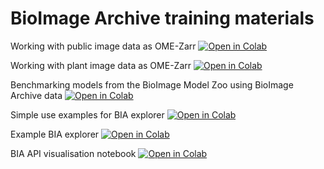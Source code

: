 BioImage Archive training materials
===================================

Working with public image data as OME-Zarr [![Open in Colab](https://colab.research.google.com/assets/colab-badge.svg)](https://colab.research.google.com/github/bioimage-archive/bia-training/blob/main/notebooks/Working-with-public-image-data-as-OME-Zarr.ipynb)

Working with plant image data as OME-Zarr [![Open in Colab](https://colab.research.google.com/assets/colab-badge.svg)](https://colab.research.google.com/github/bioimage-archive/bia-training/blob/main/notebooks/Working_with_plant_image_data_as_OME_Zarr.ipynb)

Benchmarking models from the BioImage Model Zoo using BioImage Archive data [![Open in Colab](https://colab.research.google.com/assets/colab-badge.svg)](https://colab.research.google.com/github/BioImage-Archive/bia-training/blob/main/notebooks/BMZ_benchmarking_with_BIA_data.ipynb)

Simple use examples for BIA explorer [![Open in Colab](https://colab.research.google.com/assets/colab-badge.svg)](https://colab.research.google.com/github/bioimage-archive/bia-training/blob/main/notebooks/Simple_example_use_bia_explorer.ipynb)

Example BIA explorer [![Open in Colab](https://colab.research.google.com/assets/colab-badge.svg)](https://colab.research.google.com/github/bioimage-archive/bia-training/blob/main/notebooks/Example_use_bia_explorer.ipynb)

BIA API visualisation notebook [![Open in Colab](https://colab.research.google.com/assets/colab-badge.svg)](https://colab.research.google.com/github/bioimage-archive/bia-training/blob/main/notebooks/BIA-api-visualisation-notebook.ipynb)
